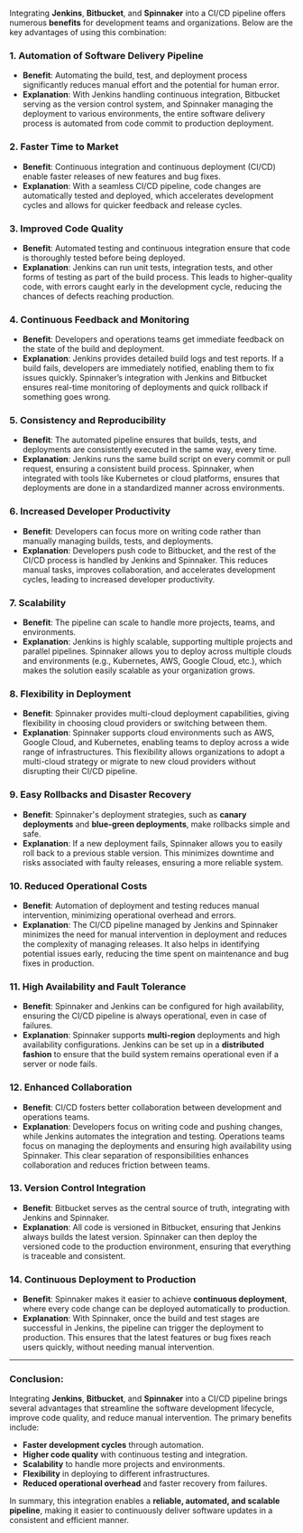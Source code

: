 Integrating **Jenkins**, **Bitbucket**, and **Spinnaker** into a CI/CD pipeline offers numerous **benefits** for
development teams and organizations. Below are the key advantages of using this combination:

### **1. Automation of Software Delivery Pipeline**

- **Benefit**: Automating the build, test, and deployment process significantly reduces manual effort and the potential
  for human error.
- **Explanation**: With Jenkins handling continuous integration, Bitbucket serving as the version control system, and
  Spinnaker managing the deployment to various environments, the entire software delivery process is automated from code
  commit to production deployment.

### **2. Faster Time to Market**

- **Benefit**: Continuous integration and continuous deployment (CI/CD) enable faster releases of new features and bug
  fixes.
- **Explanation**: With a seamless CI/CD pipeline, code changes are automatically tested and deployed, which accelerates
  development cycles and allows for quicker feedback and release cycles.

### **3. Improved Code Quality**

- **Benefit**: Automated testing and continuous integration ensure that code is thoroughly tested before being deployed.
- **Explanation**: Jenkins can run unit tests, integration tests, and other forms of testing as part of the build
  process. This leads to higher-quality code, with errors caught early in the development cycle, reducing the chances of
  defects reaching production.

### **4. Continuous Feedback and Monitoring**

- **Benefit**: Developers and operations teams get immediate feedback on the state of the build and deployment.
- **Explanation**: Jenkins provides detailed build logs and test reports. If a build fails, developers are immediately
  notified, enabling them to fix issues quickly. Spinnaker’s integration with Jenkins and Bitbucket ensures real-time
  monitoring of deployments and quick rollback if something goes wrong.

### **5. Consistency and Reproducibility**

- **Benefit**: The automated pipeline ensures that builds, tests, and deployments are consistently executed in the same
  way, every time.
- **Explanation**: Jenkins runs the same build script on every commit or pull request, ensuring a consistent build
  process. Spinnaker, when integrated with tools like Kubernetes or cloud platforms, ensures that deployments are done
  in a standardized manner across environments.

### **6. Increased Developer Productivity**

- **Benefit**: Developers can focus more on writing code rather than manually managing builds, tests, and deployments.
- **Explanation**: Developers push code to Bitbucket, and the rest of the CI/CD process is handled by Jenkins and
  Spinnaker. This reduces manual tasks, improves collaboration, and accelerates development cycles, leading to increased
  developer productivity.

### **7. Scalability**

- **Benefit**: The pipeline can scale to handle more projects, teams, and environments.
- **Explanation**: Jenkins is highly scalable, supporting multiple projects and parallel pipelines. Spinnaker allows you
  to deploy across multiple clouds and environments (e.g., Kubernetes, AWS, Google Cloud, etc.), which makes the
  solution easily scalable as your organization grows.

### **8. Flexibility in Deployment**

- **Benefit**: Spinnaker provides multi-cloud deployment capabilities, giving flexibility in choosing cloud providers or
  switching between them.
- **Explanation**: Spinnaker supports cloud environments such as AWS, Google Cloud, and Kubernetes, enabling teams to
  deploy across a wide range of infrastructures. This flexibility allows organizations to adopt a multi-cloud strategy
  or migrate to new cloud providers without disrupting their CI/CD pipeline.

### **9. Easy Rollbacks and Disaster Recovery**

- **Benefit**: Spinnaker's deployment strategies, such as **canary deployments** and **blue-green deployments**, make
  rollbacks simple and safe.
- **Explanation**: If a new deployment fails, Spinnaker allows you to easily roll back to a previous stable version.
  This minimizes downtime and risks associated with faulty releases, ensuring a more reliable system.

### **10. Reduced Operational Costs**

- **Benefit**: Automation of deployment and testing reduces manual intervention, minimizing operational overhead and
  errors.
- **Explanation**: The CI/CD pipeline managed by Jenkins and Spinnaker minimizes the need for manual intervention in
  deployment and reduces the complexity of managing releases. It also helps in identifying potential issues early,
  reducing the time spent on maintenance and bug fixes in production.

### **11. High Availability and Fault Tolerance**

- **Benefit**: Spinnaker and Jenkins can be configured for high availability, ensuring the CI/CD pipeline is always
  operational, even in case of failures.
- **Explanation**: Spinnaker supports **multi-region** deployments and high availability configurations. Jenkins can be
  set up in a **distributed fashion** to ensure that the build system remains operational even if a server or node
  fails.

### **12. Enhanced Collaboration**

- **Benefit**: CI/CD fosters better collaboration between development and operations teams.
- **Explanation**: Developers focus on writing code and pushing changes, while Jenkins automates the integration and
  testing. Operations teams focus on managing the deployments and ensuring high availability using Spinnaker. This clear
  separation of responsibilities enhances collaboration and reduces friction between teams.

### **13. Version Control Integration**

- **Benefit**: Bitbucket serves as the central source of truth, integrating with Jenkins and Spinnaker.
- **Explanation**: All code is versioned in Bitbucket, ensuring that Jenkins always builds the latest version. Spinnaker
  can then deploy the versioned code to the production environment, ensuring that everything is traceable and
  consistent.

### **14. Continuous Deployment to Production**

- **Benefit**: Spinnaker makes it easier to achieve **continuous deployment**, where every code change can be deployed
  automatically to production.
- **Explanation**: With Spinnaker, once the build and test stages are successful in Jenkins, the pipeline can trigger
  the deployment to production. This ensures that the latest features or bug fixes reach users quickly, without needing
  manual intervention.

---

### **Conclusion**:

Integrating **Jenkins**, **Bitbucket**, and **Spinnaker** into a CI/CD pipeline brings several advantages that
streamline the software development lifecycle, improve code quality, and reduce manual intervention. The primary
benefits include:

- **Faster development cycles** through automation.
- **Higher code quality** with continuous testing and integration.
- **Scalability** to handle more projects and environments.
- **Flexibility** in deploying to different infrastructures.
- **Reduced operational overhead** and faster recovery from failures.

In summary, this integration enables a **reliable, automated, and scalable pipeline**, making it easier to continuously
deliver software updates in a consistent and efficient manner.